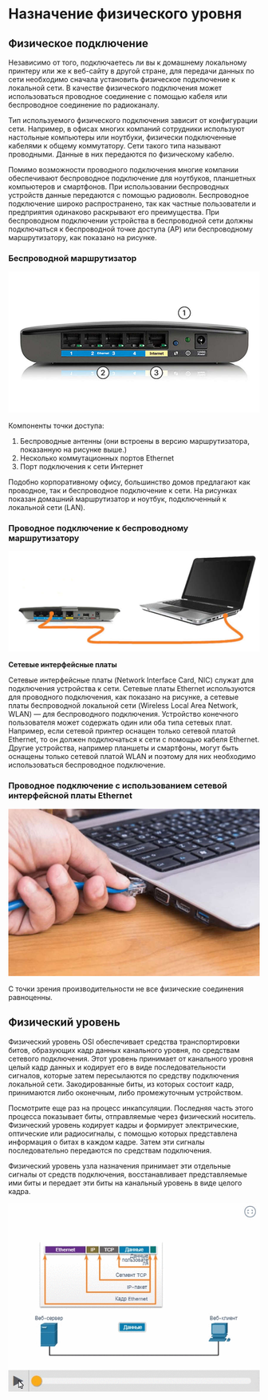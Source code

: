 # Назначение физического уровня

<!-- 4.1.1 -->
## Физическое подключение

Независимо от того, подключаетесь ли вы к домашнему локальному принтеру или же к веб-сайту в другой стране, для передачи данных по сети необходимо сначала установить физическое подключение к локальной сети. В качестве физического подключения может использоваться проводное соединение с помощью кабеля или беспроводное соединение по радиоканалу.

Тип используемого физического подключения зависит от конфигурации сети. Например, в офисах многих компаний сотрудники используют настольные компьютеры или ноутбуки, физически подключенные кабелями к общему коммутатору. Сети такого типа называют проводными. Данные в них передаются по физическому кабелю.

Помимо возможности проводного подключения многие компании обеспечивают беспроводное подключение для ноутбуков, планшетных компьютеров и смартфонов. При использовании беспроводных устройств данные передаются с помощью радиоволн. Беспроводное подключение широко распространено, так как частные пользователи и предприятия одинаково раскрывают его преимущества. При беспроводном подключении устройства в беспроводной сети должны подключаться к беспроводной точке доступа (AP) или беспроводному маршрутизатору, как показано на рисунке.

### Беспроводной маршрутизатор

![](./assets/4.1.1-1.jpg)

Компоненты точки доступа:

1.  Беспроводные антенны (они встроены в версию маршрутизатора, показанную на рисунке выше.)
2.  Несколько коммутационных портов Ethernet
3.  Порт подключения к сети Интернет

<!--
back of a wireless router showing four Ethernet switchports and an Internet port
-->

Подобно корпоративному офису, большинство домов предлагают как проводное, так и беспроводное подключение к сети. На рисунках показан домашний маршрутизатор и ноутбук, подключенный к локальной сети (LAN).

### Проводное подключение к беспроводному маршрутизатору

![](./assets/4.1.1-2.jpg)

<!--
a laptop with a wired connection into an Ethernet switchport on a wireless router
-->

**Сетевые интерфейсные платы**

Сетевые интерфейсные платы (Network Interface Card, NIC) служат для подключения устройства к сети. Сетевые платы Ethernet используются для проводного подключения, как показано на рисунке, а сетевые платы беспроводной локальной сети (Wireless Local Area Network, WLAN) — для беспроводного подключения. Устройство конечного пользователя может содержать один или оба типа сетевых плат. Например, если сетевой принтер оснащен только сетевой платой Ethernet, то он должен подключаться к сети с помощью кабеля Ethernet. Другие устройства, например планшеты и смартфоны, могут быть оснащены только сетевой платой WLAN и поэтому для них необходимо использоваться беспроводное подключение.

### Проводное подключение с использованием сетевой интерфейсной платы Ethernet

![](./assets/4.1.1-3.jpg)

<!--
someone plugging an Ethernet cable into a laptop RJ45 port
-->

С точки зрения производительности не все физические соединения равноценны.

<!-- 4.1.2 -->
## Физический уровень

Физический уровень OSI обеспечивает средства транспортировки битов, образующих кадр данных канального уровня, по средствам сетевого подключения. Этот уровень принимает от канального уровня целый кадр данных и кодирует его в виде последовательности сигналов, которые затем пересылаются по средству подключения локальной сети. Закодированные биты, из которых состоит кадр, принимаются либо оконечным, либо промежуточным устройством.

Посмотрите еще раз на процесс инкапсуляции. Последняя часть этого процесса показывает биты, отправляемые через физический носитель. Физический уровень кодирует кадры и формирует электрические, оптические или радиосигналы, с помощью которых представлена информация о битах в каждом кадре. Затем эти сигналы последовательно передаются по средствам подключения.

Физический уровень узла назначения принимает эти отдельные сигналы от средств подключения, восстанавливает представляемые ими биты и передает эти биты на канальный уровень в виде целого кадра.

![](./assets/4.1.2.gif)

<!-- 4.1.3 -->
<!-- quiz -->

